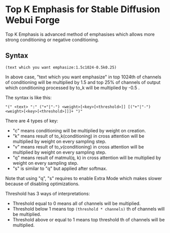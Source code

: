 # Top K Emphasis for Stable Diffusion Webui Forge
Top K Emphasis is advanced method of emphasises which allows more strong conditioning or negative conditioning.
## Syntax
`(text which you want emphasize:1.5c1024-0.5k0.25)`

In above case, "text which you want emphasize" in top 1024th of channels of conditioning will be multiplied by 1.5 and top 25% of channels of output which conditioning processed by to_k will be multiplied by -0.5 .

The syntax is like this:

`"(" <text> ":" ("+"|"-") <weight>[<key>[<threshold>]] [("+"|"-") <weight>[<key>[<threshold>]]]+ ")"`

There are 4 types of key:
- "c" means conditioning will be multiplied by weight on creation.
- "k" means result of to_k(conditioning) in cross attention will be multiplied by weight on every sampling step.
- "v" means result of to_v(conditioning) in cross attention will be multiplied by weight on every sampling step.
- "q" means result of matmul(q, k) in cross attention will be multiplied by weight on every sampling step.
- "s" is similar to "q" but applied after softmax.

Note that using "q", "s" requires to enable Extra Mode which makes slower because of disabling optimizations.

Threshold has 3 ways of interpretations:
- Threshold equal to 0 means all of channels will be multiplied.
- Threshold below 1 means top `(threshold * channels)` th of channels will be multiplied.
- Threshold above or equal to 1 means top threshold th of channels will be multiplied.